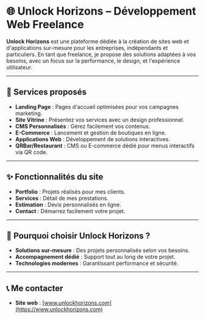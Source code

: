 # 🌐 Unlock Horizons – Développement Web Freelance

**Unlock Horizons** est une plateforme dédiée à la création de sites web et d'applications sur-mesure pour les entreprises, indépendants et particuliers. En tant que freelance, je propose des solutions adaptées à vos besoins, avec un focus sur la performance, le design, et l'expérience utilisateur.

---

## 🚀 Services proposés

- **Landing Page** : Pages d'accueil optimisées pour vos campagnes marketing.
- **Site Vitrine** : Présentez vos services avec un design professionnel.
- **CMS Personnalisés** : Gérez facilement vos contenus.
- **E-Commerce** : Lancement et gestion de boutiques en ligne.
- **Applications Web** : Développement de solutions interactives.
- **QRBar/Restaurant** : CMS ou E-commerce dédié pour menus interactifs via QR code.

---

## ✨ Fonctionnalités du site
- **Portfolio** : Projets réalisés pour mes clients.
- **Services** : Détail de mes prestations.
- **Estimation** : Devis personnalisés en ligne.
- **Contact** : Démarrez facilement votre projet.

---

## 🎯 Pourquoi choisir Unlock Horizons ?
- **Solutions sur-mesure** : Des projets personnalisés selon vos besoins.
- **Accompagnement dédié** : Support tout au long de votre projet.
- **Technologies modernes** : Garantissant performance et sécurité.

---

## 📞 Me contacter
- **Site web** : [www.unlockhorizons.com](https://www.unlockhorizons.com)
